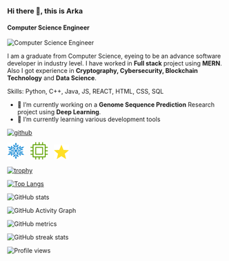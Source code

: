 ### Hi there 👋, this is Arka
#### Computer Science Engineer
![Computer Science Engineer](https://w0.peakpx.com/wallpaper/688/193/HD-wallpaper-ghibli-a%C2%B7-github-topics-a%C2%B7-github-cute-ghibli.jpg)

I am a graduate from Computer Science,  eyeing to be an advance software developer in industry level. I have worked in **Full stack** project using **MERN**. Also I got experience in **Cryptography, Cybersecurity, Blockchain Technology** and **Data Science**.  

Skills: Python, C++, Java, JS, REACT, HTML, CSS, SQL

- 🔭 I’m currently working on a **Genome Sequence Prediction** Research project using **Deep Learning**. 
- 🌱 I’m currently learning various development tools 


[<img src='https://cdn.jsdelivr.net/npm/simple-icons@3.0.1/icons/github.svg' alt='github' height='40'>](https://github.com/Arkadeep-Das-0)  

<a href='https://archiveprogram.github.com/'><img src='https://raw.githubusercontent.com/acervenky/animated-github-badges/master/assets/acbadge.gif' width='40' height='40'></a> <a href='https://docs.github.com/en/developers'><img src='https://raw.githubusercontent.com/acervenky/animated-github-badges/master/assets/devbadge.gif' width='40' height='40'></a> <a href='https://stars.github.com/'><img src='https://raw.githubusercontent.com/acervenky/animated-github-badges/master/assets/starbadge.gif' width='35' height='35'></a> 

[![trophy](https://github-profile-trophy.vercel.app/?username=Arkadeep-Das-0)](https://github.com/ryo-ma/github-profile-trophy)

[![Top Langs](https://github-readme-stats.vercel.app/api/top-langs/?username=Arkadeep-Das-0)](https://github.com/anuraghazra/github-readme-stats)

![GitHub stats](https://github-readme-stats.vercel.app/api?username=Arkadeep-Das-0&show_icons=true&count_private=true)  

![GitHub Activity Graph](https://activity-graph.herokuapp.com/graph?username=Arkadeep-Das-0)  

![GitHub metrics](https://metrics.lecoq.io/Arkadeep-Das-0)  

![GitHub streak stats](https://streak-stats.demolab.com/?user=Arkadeep-Das-0)  

![Profile views](https://gpvc.arturio.dev/Arkadeep-Das-0)  
